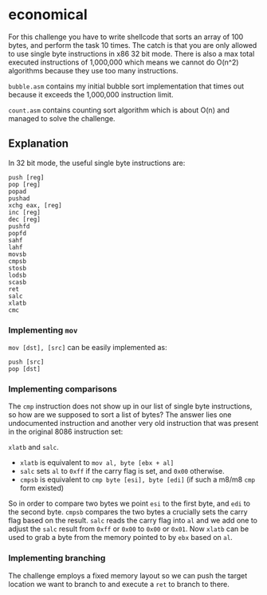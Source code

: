 # economical

For this challenge you have to write shellcode that sorts an array of 100 bytes, and perform the task 10 times. The catch is that you are only allowed to use single byte instructions in x86 32 bit mode. There is also a max total executed instructions of 1,000,000 which means we cannot do O(n^2) algorithms because they use too many instructions.

`bubble.asm` contains my initial bubble sort implementation that times out because it exceeds the 1,000,000 instruction limit.

`count.asm` contains counting sort algorithm which is about O(n) and managed to solve the challenge.

## Explanation
In 32 bit mode, the useful single byte instructions are:
```x86asm
push [reg]
pop [reg]
popad
pushad
xchg eax, [reg]
inc [reg]
dec [reg]
pushfd
popfd
sahf
lahf
movsb
cmpsb
stosb
lodsb
scasb
ret
salc
xlatb
cmc
```

### Implementing `mov`
`mov [dst], [src]` can be easily implemented as:
```x86asm
push [src]
pop [dst]
```

### Implementing comparisons
The `cmp` instruction does not show up in our list of single byte instructions, so how are we supposed to sort a list of bytes? The answer lies one undocumented instruction and another very old instruction that was present in the original 8086 instruction set:

`xlatb` and `salc`.

- `xlatb` is equivalent to `mov al, byte [ebx + al]`
- `salc` sets `al` to `0xff` if the carry flag is set, and `0x00` otherwise.
- `cmpsb` is equivalent to `cmp byte [esi], byte [edi]` (if such a m8/m8 `cmp` form existed)

So in order to compare two bytes we point `esi` to the first byte, and `edi` to the second byte. `cmpsb` compares the two bytes a crucially sets the carry flag based on the result. `salc` reads the carry flag into `al` and we add one to adjust the `salc` result from `0xff` or `0x00` to `0x00` or `0x01`. Now `xlatb` can be used to grab a byte from the memory pointed to by `ebx` based on `al`.

### Implementing branching
The challenge employs a fixed memory layout so we can push the target location we want to branch to and execute a `ret` to branch to there.